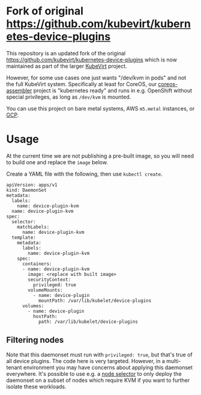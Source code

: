 # Fork of original https://github.com/kubevirt/kubernetes-device-plugins

This repository is an updated fork of the original
https://github.com/kubevirt/kubernetes-device-plugins
which is now maintained as part of the larger [KubeVirt](https://github.com/kubevirt) project.

However, for some use cases one just wants "/dev/kvm in pods" and not the full
KubeVirt system.  Specifically at least for CoreOS, our [coreos-assembler](https://github.com/coreos/coreos-assembler/)
project is "kubernetes ready" and runs in e.g. OpenShift without special
privileges, as long as `/dev/kvm` is mounted.

You can use this project on bare metal systems, AWS `m5.metal` instances,
or [GCP](https://cloud.google.com/compute/docs/instances/enable-nested-virtualization-vm-instances).

# Usage

At the current time we are not publishing a pre-built image, so
you will need to build one and replace the `image` below.

Create a YAML file with the following, then use `kubectl create`.

```
apiVersion: apps/v1
kind: DaemonSet
metadata:
  labels:
    name: device-plugin-kvm
  name: device-plugin-kvm
spec:
  selector:
    matchLabels:
      name: device-plugin-kvm
  template:
    metadata:
      labels:
        name: device-plugin-kvm
    spec:
      containers:
      - name: device-plugin-kvm
        image: <replace with built image>
        securityContext:
          privileged: true
        volumeMounts:
          - name: device-plugin
            mountPath: /var/lib/kubelet/device-plugins
      volumes:
        - name: device-plugin
          hostPath:
            path: /var/lib/kubelet/device-plugins
```

## Filtering nodes

Note that this daemonset must run with `privileged: true`, but that's
true of all device plugins.  The code here is very targeted.  However,
in a multi-tenant environment you may have concerns about applying
this daemonset everywhere.  It's possible to use e.g. a
[node selector](https://kubernetes.io/docs/tasks/configure-pod-container/assign-pods-nodes/)
to only deploy the daemonset on a subset of nodes which require KVM
if you want to further isolate these workloads.
